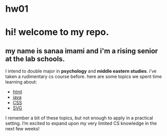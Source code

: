 # hw01

# hi! welcome to my repo. 
## my name is sanaa imami and i'm a rising senior at the lab schools. 
I intend to double major in **psychology** and **middle eastern studies**. 
i’ve taken a rudimentary cs course before. here are some topics we spent time learning about:
* [html](https://en.wikipedia.org/wiki/HTML)
* [java](https://en.wikipedia.org/wiki/Java_(software_platform))
* [CSS](https://en.wikipedia.org/wiki/Cascading_Style_Sheets)
* [SVG](https://en.wikipedia.org/wiki/Scalable_Vector_Graphics)

I remember a bit of these topics, but not enough to apply in a practical setting. 
I’m excited to expand upon my very limited CS knowledge in the next few weeks!

